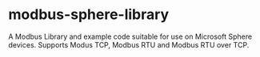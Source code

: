 # modbus-sphere-library
A Modbus Library and example code suitable for use on Microsoft Sphere devices. Supports Modus TCP, Modbus RTU and Modbus RTU over TCP.
